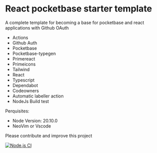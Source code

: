 # React pocketbase starter template

A complete template for becoming a base for pocketbase and react applications with Github OAuth

- Actions
- Github Auth
- Pocketbase
- Pocketbase-typegen
- Primereact
- Primeicons
- Tailwind
- React
- Typescript
- Dependabot
- Codeowners
- Automatic labeller action
- NodeJs Build test

Perquisites:

- Node Version: 20.10.0
- NeoVim or Vscode

Please contribute and improve this project

[![Node.js CI](https://github.com/himanshurajora/react-pocketbase-starter-template/actions/workflows/node.js.yml/badge.svg)](https://github.com/himanshurajora/react-pocketbase-starter-template/actions/workflows/node.js.yml)
